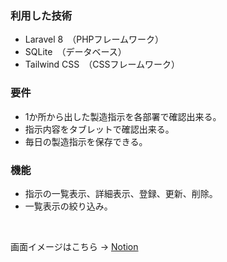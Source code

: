 ### 利用した技術
- Laravel 8　（PHPフレームワーク）
- SQLite　（データベース）
- Tailwind CSS　（CSSフレームワーク）

### 要件
- 1か所から出した製造指示を各部署で確認出来る。
- 指示内容をタブレットで確認出来る。
- 毎日の製造指示を保存できる。

### 機能
- 指示の一覧表示、詳細表示、登録、更新、削除。
- 一覧表示の絞り込み。

<br>

画面イメージはこちら → [Notion](https://ossified-elephant-7c0.notion.site/d3b3a4d72f384bac928a72b3374ab7e9)
